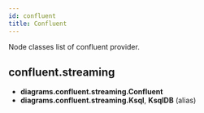 ```yaml
---
id: confluent
title: Confluent
---
```


Node classes list of confluent provider.

## confluent.streaming

- **diagrams.confluent.streaming.Confluent**
- **diagrams.confluent.streaming.Ksql**, **KsqlDB** (alias)

